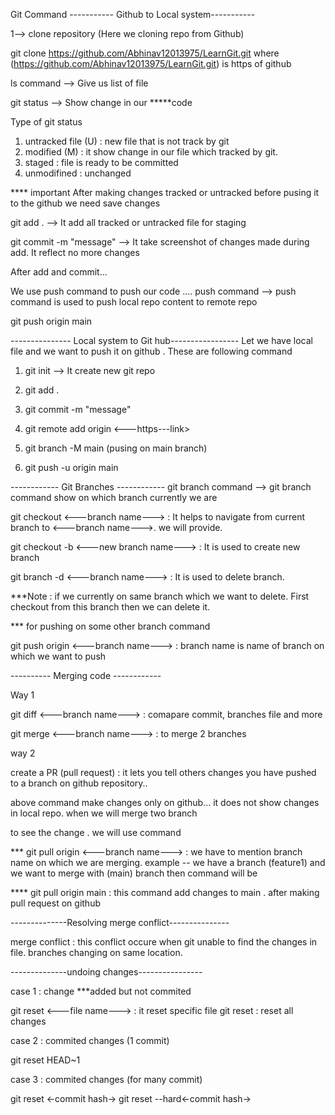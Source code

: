 Git Command
----------- Github to Local system-----------

1--> clone repository (Here we cloning repo from Github)

git clone https://github.com/Abhinav12013975/LearnGit.git
where (https://github.com/Abhinav12013975/LearnGit.git) is https of github

ls command --> Give us list of file

git status --> Show change in our *****code

Type of git status
1. untracked file (U) : new file that is not track by git
2. modified (M) : it show change in our file which tracked by git.
3. staged : file is ready to be committed
4. unmodifined : unchanged

**** important
After making changes tracked or untracked before pusing it to the github we need save changes

git add . --> It add all tracked or untracked  file for staging

git commit -m "message" --> It take screenshot of changes made during add. It reflect no more changes

After add and commit...

We use push command to push our code ....
push command --> push command is used to push local repo content to remote repo

git push origin main


--------------- Local system to Git hub-----------------
Let we have local file and we want to push it on github . These are following command

1. git init --> It create new git repo

2. git add .

3. git commit -m "message"

4. git remote add origin <---https---link>

5. git branch -M main (pusing on main branch)

6. git push -u origin main 


------------ Git Branches ------------
git branch command --> git branch command show on which branch currently we are

git checkout <---branch name---> : It helps to navigate from current branch to <---branch name--->. we will provide.

git checkout -b <---new branch name---> : It is used to create new branch

git branch -d <---branch name---> : It is used to delete branch.

***Note : if we currently on same branch which we want to delete. First checkout from this branch then we can delete it. 

*** for pushing on some other branch command

git push origin <---branch name---> : branch name is name of branch on which we want to push


---------- Merging code ------------

Way 1

git diff <---branch name---> : comapare commit, branches file and more

git merge <---branch name---> : to merge 2 branches

way 2

create a PR (pull request) : it lets you tell others changes you have pushed to a branch on github repository..

above command make changes only on github... it does not show changes in local repo. when we will merge two branch

to see the change . we will use command

*** git pull origin <---branch name---> : we have to mention branch name on which we are merging. 
example -- we have a branch (feature1) and we want to merge with (main) branch then command will be

**** git pull origin main : this command add changes to main . after making pull request on github

--------------Resolving merge conflict---------------

merge conflict : this conflict occure when git unable to find the changes in file.
branches changing on same location.



--------------undoing changes----------------

case 1 : change ***added but not commited

git reset <---file name---> : it reset specific file
git reset : reset all changes


case 2 : commited changes (1 commit)

git reset HEAD~1

case 3 : commited changes (for many commit)

git reset <-commit hash->
git reset --hard<-commit hash->




